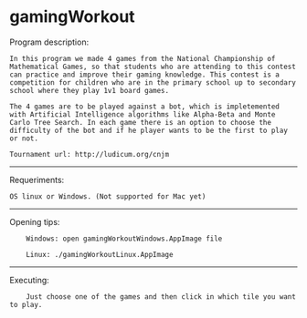 # gamingWorkout

Program description:

	In this program we made 4 games from the National Championship of Mathematical Games, so that students who are attending to this contest can practice and improve their gaming knowledge. This contest is a competition for children who are in the primary school up to secondary school where they play 1v1 board games.
	
	The 4 games are to be played against a bot, which is impletemented with Artificial Intelligence algorithms like Alpha-Beta and Monte Carlo Tree Search. In each game there is an option to choose the difficulty of the bot and if he player wants to be the first to play or not.
	
	Tournament url: http://ludicum.org/cnjm
        
-------------------------------------------

Requeriments:

	OS linux or Windows. (Not supported for Mac yet)

-------------------------------------------

Opening tips:


        Windows: open gamingWorkoutWindows.AppImage file
	
        Linux: ./gamingWorkoutLinux.AppImage
        
-------------------------------------------

Executing:


        Just choose one of the games and then click in which tile you want to play.

